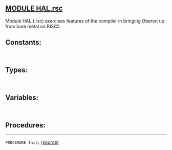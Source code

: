 
## [MODULE HAL.rsc](https://github.com/io-core/Bootloaders/blob/main/HAL.rsc.Mod)
Module HAL (.rsc) exercises features of the compiler in bringing Oberon up from bare metal on RISC5.


## Constants:
```


```
## Types:
```


```
## Variables:
```


```
## Procedures:
---

`PROCEDURE Init;` [(source)](https://github.com/io-core/Bootloaders/blob/main/HAL.rsc.Mod#L18)


